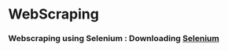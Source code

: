 # WebScraping
### Webscraping using Selenium : Downloading <a href = "https://selenium-python.readthedocs.io/installation.html#"> Selenium </a> 

